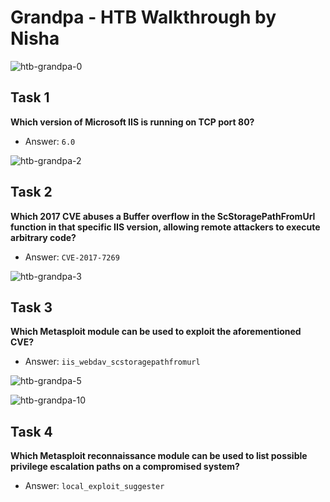 
# Grandpa - HTB Walkthrough by Nisha

![htb-grandpa-0](https://github.com/user-attachments/assets/ac7ff942-2ad4-402b-8b10-534029dc235b)

## Task 1
**Which version of Microsoft IIS is running on TCP port 80?**
- Answer: `6.0`


![htb-grandpa-2](https://github.com/user-attachments/assets/f3b70680-bc31-4785-bdc4-71a9792c3ad2)

## Task 2
**Which 2017 CVE abuses a Buffer overflow in the ScStoragePathFromUrl function in that specific IIS version, allowing remote attackers to execute arbitrary code?**
- Answer: `CVE-2017-7269`

![htb-grandpa-3](https://github.com/user-attachments/assets/45d1a7a0-53d3-4594-a100-93e587cbe8dd)

## Task 3
**Which Metasploit module can be used to exploit the aforementioned CVE?**
- Answer: `iis_webdav_scstoragepathfromurl`

![htb-grandpa-5](https://github.com/user-attachments/assets/8e8caabc-d689-450b-b4b7-a63bda26b84e)


![htb-grandpa-10](https://github.com/user-attachments/assets/7a92642f-0559-4289-8148-6035adc12ed3)








## Task 4
**Which Metasploit reconnaissance module can be used to list possible privilege escalation paths on a compromised system?**
- Answer: `local_exploit_suggester`
